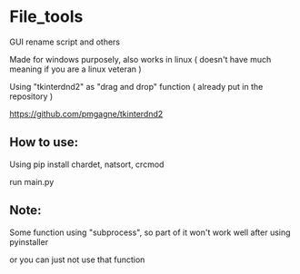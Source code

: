 # File_tools
GUI rename script and others

Made for windows purposely, also works in linux ( doesn't have much meaning if you are a linux veteran )

Using "tkinterdnd2" as "drag and drop" function ( already put in the repository )

https://github.com/pmgagne/tkinterdnd2



## How to use:
Using pip install chardet, natsort, crcmod

run main.py



## Note:
Some function using "subprocess", so part of it won't work well after using pyinstaller

or you can just not use that function